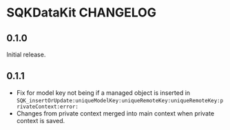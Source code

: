 # SQKDataKit CHANGELOG

## 0.1.0

Initial release.

## 0.1.1

- Fix for model key not being if a managed object is inserted in `SQK_insertOrUpdate:uniqueModelKey:uniqueRemoteKey:uniqueRemoteKey:privateContext:error:`
- Changes from private context merged into main context when private context is saved.